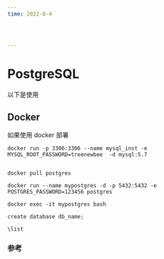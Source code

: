 ```yaml
---
time: 2022-8-4




---
```

# PostgreSQL

以下是使用

## Docker

如果使用 docker 部署

```
docker run -p 3306:3306 --name mysql_inst -e MYSQL_ROOT_PASSWORD=treenewbee  -d mysql:5.7

    
docker pull postgres

docker run --name mypostgres -d -p 5432:5432 -e POSTGRES_PASSWORD=123456 postgres

docker exec -it mypostgres bash

create database db_name;

\list
```



### 参考

[]()